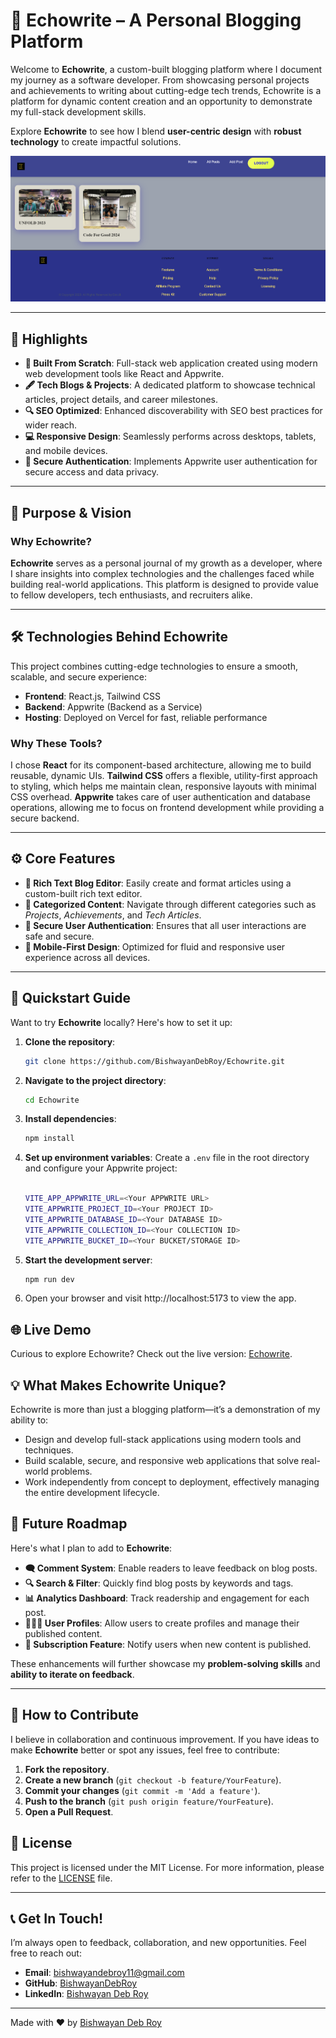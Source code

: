 # 🚀 Echowrite – A Personal Blogging Platform

Welcome to **Echowrite**, a custom-built blogging platform where I document my journey as a software developer. From showcasing personal projects and achievements to writing about cutting-edge tech trends, Echowrite is a platform for dynamic content creation and an opportunity to demonstrate my full-stack development skills.

Explore **Echowrite** to see how I blend **user-centric design** with **robust technology** to create impactful solutions.

![Echowrite Screenshot](./src/assets/echowritephoto.png)


---

## 🌟 Highlights
- **🚀 Built From Scratch**: Full-stack web application created using modern web development tools like React and Appwrite.
- **🖋️ Tech Blogs & Projects**: A dedicated platform to showcase technical articles, project details, and career milestones.
- **🔍 SEO Optimized**: Enhanced discoverability with SEO best practices for wider reach.
- **💻 Responsive Design**: Seamlessly performs across desktops, tablets, and mobile devices.
- **🔐 Secure Authentication**: Implements Appwrite user authentication for secure access and data privacy.

---

## 🎯 Purpose & Vision

### **Why Echowrite?**
**Echowrite** serves as a personal journal of my growth as a developer, where I share insights into complex technologies and the challenges faced while building real-world applications. This platform is designed to provide value to fellow developers, tech enthusiasts, and recruiters alike.

---

## 🛠️ Technologies Behind Echowrite

This project combines cutting-edge technologies to ensure a smooth, scalable, and secure experience:

- **Frontend**: React.js, Tailwind CSS
- **Backend**: Appwrite (Backend as a Service)
- **Hosting**: Deployed on Vercel for fast, reliable performance

### **Why These Tools?**
I chose **React** for its component-based architecture, allowing me to build reusable, dynamic UIs. **Tailwind CSS** offers a flexible, utility-first approach to styling, which helps me maintain clean, responsive layouts with minimal CSS overhead. **Appwrite** takes care of user authentication and database operations, allowing me to focus on frontend development while providing a secure backend.

---

## ⚙️ Core Features

- **📝 Rich Text Blog Editor**: Easily create and format articles using a custom-built rich text editor.
- **📁 Categorized Content**: Navigate through different categories such as *Projects*, *Achievements*, and *Tech Articles*.
- **🔑 Secure User Authentication**: Ensures that all user interactions are safe and secure.
- **📱 Mobile-First Design**: Optimized for fluid and responsive user experience across all devices.
  

---

## 🚀 Quickstart Guide

Want to try **Echowrite** locally? Here's how to set it up:

1. **Clone the repository**:
    ```bash
    git clone https://github.com/BishwayanDebRoy/Echowrite.git
    ```

2. **Navigate to the project directory**:
    ```bash
    cd Echowrite
    ```

3. **Install dependencies**:
    ```bash
    npm install
    ```

4. **Set up environment variables**:
   Create a `.env` file in the root directory and configure your Appwrite project:
   ```bash
  
   VITE_APP_APPWRITE_URL=<Your APPWRITE URL>
   VITE_APPWRITE_PROJECT_ID=<Your PROJECT ID>
   VITE_APPWRITE_DATABASE_ID=<Your DATABASE ID>
   VITE_APPWRITE_COLLECTION_ID=<Your COLLECTION ID>
   VITE_APPWRITE_BUCKET_ID=<Your BUCKET/STORAGE ID>

5. **Start the development server**:
   ```bash
   npm run dev

6. Open your browser and visit http://localhost:5173 to view the app.

## 🌐 Live Demo
Curious to explore Echowrite? Check out the live version: [Echowrite](https://echowrite-blogapp.vercel.app).


## 💡 What Makes Echowrite Unique?
Echowrite is more than just a blogging platform—it’s a demonstration of my ability to:
- Design and develop full-stack applications using modern tools and techniques.
- Build scalable, secure, and responsive web applications that solve real-world problems.
- Work independently from concept to deployment, effectively managing the entire development lifecycle.

## 🌱 Future Roadmap

Here's what I plan to add to **Echowrite**:

- **🗨️ Comment System**: Enable readers to leave feedback on blog posts.
- **🔍 Search & Filter**: Quickly find blog posts by keywords and tags.
- **📊 Analytics Dashboard**: Track readership and engagement for each post.
- **🧑‍🤝‍🧑 User Profiles**: Allow users to create profiles and manage their published content.
- **📧 Subscription Feature**: Notify users when new content is published.

These enhancements will further showcase my **problem-solving skills** and **ability to iterate on feedback**.

---

## 🤝 How to Contribute

I believe in collaboration and continuous improvement. If you have ideas to make **Echowrite** better or spot any issues, feel free to contribute:

1. **Fork the repository**.
2. **Create a new branch** (`git checkout -b feature/YourFeature`).
3. **Commit your changes** (`git commit -m 'Add a feature'`).
4. **Push to the branch** (`git push origin feature/YourFeature`).
5. **Open a Pull Request**.



## 📝 License
This project is licensed under the MIT License. For more information, please refer to the [LICENSE](LICENSE) file.

---

## 📞 Get In Touch!

I’m always open to feedback, collaboration, and new opportunities. Feel free to reach out:

- **Email**: [bishwayandebroy11@gmail.com](mailto:bishwayandebroy11@gmail.com)
- **GitHub**: [BishwayanDebRoy](https://github.com/BishwayanDebRoy)
- **LinkedIn**: [Bishwayan Deb Roy](https://www.linkedin.com/in/bishwayandebroy11)

---
Made with ❤️ by [Bishwayan Deb Roy](https://github.com/BishwayanDebRoy)
